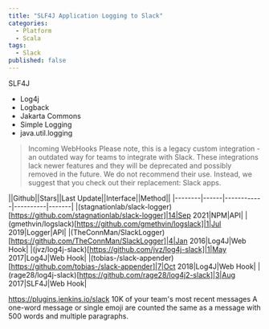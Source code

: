```yaml
---
title: "SLF4J Application Logging to Slack"
categories:
  - Platform
  - Scala
tags:
  - Slack
published: false
---
```



SLF4J
- Log4j
- Logback
- Jakarta Commons
- Simple Logging
- java.util.logging

> Incoming WebHooks
> Please note, this is a legacy custom integration - an outdated way for teams to integrate with Slack. These integrations lack newer features and they will be deprecated and possibly removed in the future. We do not recommend their use. Instead, we suggest that you check out their replacement: Slack apps.

||Github||Stars||Last Update||Interface||Method||
|--------|------|------------|----------|-------|
|(stagnationlab/slack-logger)[https://github.com/stagnationlab/slack-logger]|14|Sep 2021|NPM|API|
|(gmethvin/logslack)[https://github.com/gmethvin/logslack]|1|Jul 2019|Logger|API|
|(TheConnMan/SlackLogger)[https://github.com/TheConnMan/SlackLogger]|4|Jan 2016|Log4J|Web Hook|
|(jvz/log4j-slack)[https://github.com/jvz/log4j-slack]|1|May 2017|Log4J|Web Hook|
|(tobias-/slack-appender)[https://github.com/tobias-/slack-appender]|7|Oct 2018|Log4J|Web Hook|
|(rage28/log4j-slack)[https://github.com/rage28/log4j2-slack]|3|Aug 2017|SLF4J|Web Hook|

https://plugins.jenkins.io/slack
10K of your team's most recent messages
A one-word message or single emoji are counted the same as a message with 500 words and multiple paragraphs.
